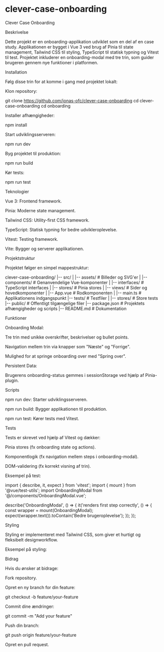 # clever-case-onboarding

Clever Case Onboarding

Beskrivelse

Dette projekt er en onboarding-applikation udviklet som en del af en case study. Applikationen er bygget i Vue 3 ved brug af Pinia til state management, Tailwind CSS til styling, TypeScript til statisk typning og Vitest til test. Projektet inkluderer en onboarding-modal med tre trin, som guider brugeren gennem nye funktioner i platformen.

Installation

Følg disse trin for at komme i gang med projektet lokalt:

Klon repository:

git clone https://github.com/jonas-ofc/clever-case-onboarding
cd clever-case-onboarding
cd onboarding

Installer afhængigheder:

npm install

Start udviklingsserveren:

npm run dev

Byg projektet til produktion:

npm run build

Kør tests:

npm run test

Teknologier

Vue 3: Frontend framework.

Pinia: Moderne state management.

Tailwind CSS: Utility-first CSS framework.

TypeScript: Statisk typning for bedre udvikleroplevelse.

Vitest: Testing framework.

Vite: Bygger og serverer applikationen.

Projektstruktur

Projektet følger en simpel mappestruktur:

clever-case-onboarding/
|-- src/
|   |-- assets/           # Billeder og SVG'er
|   |-- components/       # Genanvendelige Vue-komponenter
|   |-- interfaces/       # TypeScript interfaces
|   |-- stores/           # Pinia stores
|   |-- views/            # Sider og hovedkomponenter
|   |-- App.vue           # Rodkomponenten
|   |-- main.ts           # Applikationens indgangspunkt
|-- tests/                # Testfiler
|   |-- stores/           # Store tests
|-- public/               # Offentligt tilgængelige filer
|-- package.json          # Projektets afhængigheder og scripts
|-- README.md             # Dokumentation

Funktioner

Onboarding Modal:

Tre trin med unikke overskrifter, beskrivelser og bullet points.

Navigation mellem trin via knapper som "Næste" og "Forrige".

Mulighed for at springe onboarding over med "Spring over".

Persistent Data:

Brugerens onboarding-status gemmes i sessionStorage ved hjælp af Pinia-plugin.

Scripts

npm run dev: Starter udviklingsserveren.

npm run build: Bygger applikationen til produktion.

npm run test: Kører tests med Vitest.

Tests

Tests er skrevet ved hjælp af Vitest og dækker:

Pinia stores (fx onboarding state og actions).

Komponentlogik (fx navigation mellem steps i onboarding-modal).

DOM-validering (fx korrekt visning af trin).

Eksempel på test:

import { describe, it, expect } from 'vitest';
import { mount } from '@vue/test-utils';
import OnboardingModal from '@/components/OnboardingModal.vue';

describe('OnboardingModal', () => {
  it('renders first step correctly', () => {
    const wrapper = mount(OnboardingModal);
    expect(wrapper.text()).toContain('Bedre brugeroplevelse');
  });
});

Styling

Styling er implementeret med Tailwind CSS, som giver et hurtigt og fleksibelt designworkflow.

Eksempel på styling:

<div class="w-4 h-4 rounded-full bg-clever-green-100 mx-2"></div>

Bidrag

Hvis du ønsker at bidrage:

Fork repository.

Opret en ny branch for din feature:

git checkout -b feature/your-feature

Commit dine ændringer:

git commit -m "Add your feature"

Push din branch:

git push origin feature/your-feature

Opret en pull request.